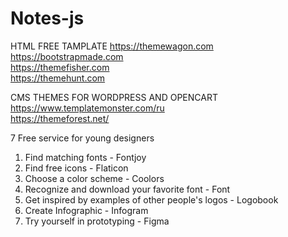 # Notes-js
HTML FREE TAMPLATE
https://themewagon.com   
https://bootstrapmade.com   
https://themefisher.com  
https://themehunt.com        

CMS THEMES FOR WORDPRESS AND OPENCART                 
https://www.templatemonster.com/ru           
https://themeforest.net/

7 Free service for young designers
1) Find matching fonts - Fontjoy
2) Find free icons - Flaticon
3) Choose a color scheme - Coolors
4) Recognize and download your favorite font - Font 
5) Get inspired by examples of other people's logos - Logobook
6) Create Infographic - Infogram
7) Try yourself in prototyping - Figma
